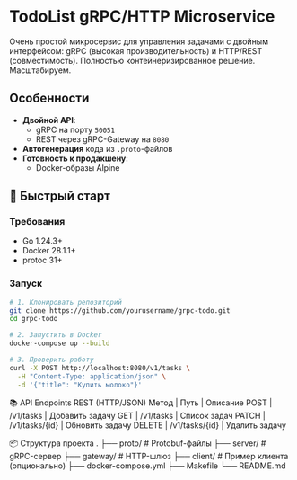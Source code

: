 # TodoList gRPC/HTTP Microservice 

Очень простой микросервис для управления задачами с двойным интерфейсом: gRPC (высокая производительность) и HTTP/REST (совместимость). Полностью контейнеризированное решение. Масштабируем.

## Особенности

- **Двойной API**: 
  - gRPC на порту `50051` 
  - REST через gRPC-Gateway на `8080`
- **Автогенерация** кода из `.proto`-файлов
- **Готовность к продакшену**:
  - Docker-образы Alpine

## 🚀 Быстрый старт

### Требования
- Go 1.24.3+
- Docker 28.1.1+
- protoc 31+

### Запуск
```bash
# 1. Клонировать репозиторий
git clone https://github.com/yourusername/grpc-todo.git
cd grpc-todo

# 2. Запустить в Docker
docker-compose up --build

# 3. Проверить работу
curl -X POST http://localhost:8080/v1/tasks \
  -H "Content-Type: application/json" \
  -d '{"title": "Купить молоко"}'
```
📚 API Endpoints
REST (HTTP/JSON)
Метод	    |   Путь	           |   Описание
POST	    |   /v1/tasks	       |   Добавить задачу
GET	      |   /v1/tasks	       |   Список задач
PATCH	    |   /v1/tasks/{id}   |   Обновить задачу
DELETE	  |   /v1/tasks/{id}   |	 Удалить задачу

📦 Структура проекта
.
├── proto/               # Protobuf-файлы
├── server/              # gRPC-сервер
├── gateway/             # HTTP-шлюз
├── client/              # Пример клиента (опционально)
├── docker-compose.yml
├── Makefile
└── README.md

